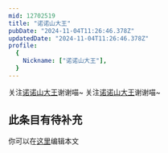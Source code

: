 ```yaml
---
mid: 12702519
title: "诺诺山大王"
pubDate: "2024-11-04T11:26:46.378Z"
updatedDate: "2024-11-04T11:26:46.378Z"
profile:
  {
    Nickname: ["诺诺山大王"],
  }
---
```


关注[诺诺山大王](https://space.bilibili.com/12702519)谢谢喵~ 关注[诺诺山大王](https://space.bilibili.com/12702519)谢谢喵~

## 此条目有待补充
你可以在[这里](https://github.com/Yuhanawa/VTuber.ICU-Content/edit/master/v/诺诺山大王/index.md)编辑本文
